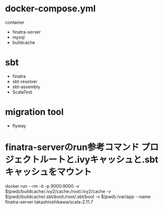 # docker-compose.yml
container
- finatra-server
- mysql
- buildcache

# sbt
- finatra
- sbt-resolver
- sbt-assembly
- ScalaTest

# migration tool
- flyway


# finatra-serverのrun参考コマンド プロジェクトルートと.ivyキャッシュと.sbtキャッシュをマウント
docker run --rm -it -p 9000:9000 -v $(pwd)/buildcache/.ivy2/cache:/root/.ivy2/cache -v $(pwd)/buildcache/.sbt/boot:/root/.sbt/boot -v $(pwd):/var/app --name finatra-server takashioshikawa/scala-2.11.7
